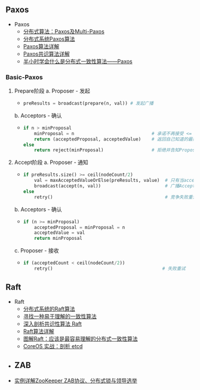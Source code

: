 ## Paxos

- Paxos
    - [分布式算法：Paxos及Multi-Paxos](https://zhuanlan.zhihu.com/p/341122718)
    - [分布式系统Paxos算法](https://www.jdon.com/artichect/paxos.html)
    - [Paxos算法详解](https://zhuanlan.zhihu.com/p/31780743)
    - [Paxos共识算法详解](https://segmentfault.com/a/1190000018844326)
    - [半小时学会什么是分布式一致性算法——Paxos](https://blog.csdn.net/westbrookliu/article/details/99713365)


### Basic-Paxos
1. Prepare阶段
    a. Proposer - 发起 
    -   ```py
        preResults = broadcast(prepare(n, val)) # 发起广播
        ```
    b. Acceptors - 确认
    -   ```py
        if n > minProposal
            minProposal = n                             # 承诺不再接受 <= n 的提议
            return (acceptedProposal, acceptedValue)    # 返回自己知道的最新值
        else 
            return reject(minProposal)                  # 拒绝并告知Proposar最近的proposal
        ```
2. Accept阶段
    a. Proposer - 通知
    -   ```py
        if preResults.size() >= ceil(nodeCount/2)
            val = maxAcceptedValueOrElse(preResults, value)  # 只有当acceptor返回的
            broadcast(accept(n, val))                        # 广播Accept消息
        else 
            retry()                                          # 竞争失败重试
        ```
    b. Acceptors - 确认
    -   ```py
        if (n >= minProposal)
            acceptedProposal = minProposal = n
            acceptedValue = val
            return minProposal
        ```
    c. Proposer - 接收
    -   ```py
        if (acceptedCount < ceil(nodeCount/2))
            retry()                                         # 失败重试
        ```

## Raft

- Raft
    - [分布式系统的Raft算法](https://www.jdon.com/artichect/raft.html)
    - [寻找一种易于理解的一致性算法](https://github.com/maemual/raft-zh_cn/blob/master/raft-zh_cn.md)
    - [深入剖析共识性算法 Raft](https://mp.weixin.qq.com/s/GhI7RYBdsrqlkU9o9CLEAg)
    - [Raft算法详解](https://zhuanlan.zhihu.com/p/32052223)
    - [图解Raft：应该是最容易理解的分布式一致性算法](https://www.jianshu.com/p/5b25b019eebb)
    - [CoreOS 实战：剖析 etcd](https://www.infoq.cn/article/coreos-analyse-etcd/)
- ZAB
    - 
- [实例详解ZooKeeper ZAB协议、分布式锁与领导选举](https://dbaplus.cn/news-141-1875-1.html)